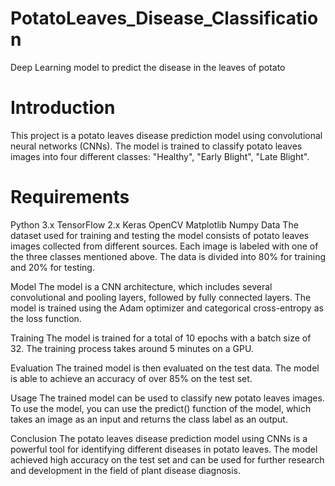 # PotatoLeaves_Disease_Classification
Deep Learning model to predict the disease in the leaves of potato

# Introduction
This project is a potato leaves disease prediction model using convolutional neural networks (CNNs). The model is trained to classify potato leaves images into four different classes: "Healthy", "Early Blight", "Late Blight".

# Requirements

Python 3.x
TensorFlow 2.x
Keras
OpenCV
Matplotlib
Numpy
Data
The dataset used for training and testing the model consists of potato leaves images collected from different sources. Each image is labeled with one of the three classes mentioned above. The data is divided into 80% for training and 20% for testing.

Model
The model is a CNN architecture, which includes several convolutional and pooling layers, followed by fully connected layers. The model is trained using the Adam optimizer and categorical cross-entropy as the loss function.

Training
The model is trained for a total of 10 epochs with a batch size of 32. The training process takes around 5 minutes on a GPU.

Evaluation
The trained model is then evaluated on the test data. The model is able to achieve an accuracy of over 85% on the test set.

Usage
The trained model can be used to classify new potato leaves images. To use the model, you can use the predict() function of the model, which takes an image as an input and returns the class label as an output.

Conclusion
The potato leaves disease prediction model using CNNs is a powerful tool for identifying different diseases in potato leaves. The model achieved high accuracy on the test set and can be used for further research and development in the field of plant disease diagnosis.
